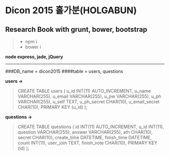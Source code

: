 Dicon 2015 홀가분(HOLGABUN)
========
**Research Book with grunt, bower, bootstrap**
--------
> - npm i
> - bower i

**node express, jade, jQuery**

--------
###DB_name = dicon2015
####table = users, questions

**users ->**
> CREATE TABLE users (
>   u_id INT(11) AUTO_INCREMENT,
>   u_name VARCHAR(255),
>   u_email VARCHAR(255),
>   u_pw VARCHAR(255),
>   u_ph VARCHAR(255),
>   u_self TEXT,
>   u_ph_secret CHAR(10),
>   u_email_secret CHAR(10),
>   PRIMARY KEY (u_id)
> );

**questions ->**
> CREATE TABLE questions (
>   id INT(11) AUTO_INCREMENT,
>   u_id INT(11),
>   question VARCHAR(255),
>   answer VARCHAR(255),
>   ath CHAR(10),
>   secret CHAR(10),
>   create_time DATETIME,
>   finish_time DATETIME,
>   count INT(11),
>   user_join TEXT,
>   finish_vote CHAR(10),
>   PRIMARY KEY (id)
> );